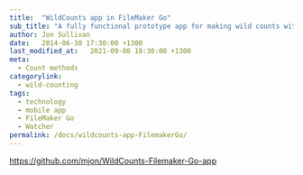 ```yaml
---
title:  "WildCounts app in FileMaker Go"
sub_title: "A fully functional prototype app for making wild counts with WildCounts shorthand and audio notes."
author: Jon Sullivan
date:   2014-06-30 17:30:00 +1300
last_modified_at:   2021-09-08 10:30:00 +1300
meta: 
  - Count methods
categorylink:
  - wild-counting
tags:
  - technology
  - mobile app
  - FileMaker Go
  - Watcher
permalink: /docs/wildcounts-app-FilemakerGo/
---
```


https://github.com/mjon/WildCounts-Filemaker-Go-app

